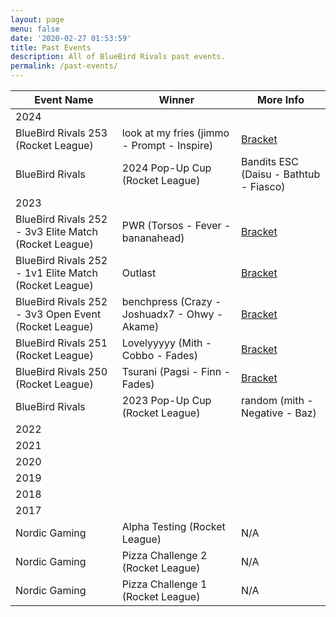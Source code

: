```yaml
---
layout: page
menu: false
date: '2020-02-27 01:53:59'
title: Past Events
description: All of BlueBird Rivals past events.
permalink: /past-events/
---
```


| Event Name | Winner | More Info |
| --- | --- | --- |
| 2024 | | |
| BlueBird Rivals 253 (Rocket League) | look at my fries (jimmo - Prompt - Inspire) | [Bracket](https://www.start.gg/bbr253) |
| BlueBird Rivals | 2024 Pop-Up Cup (Rocket League) | Bandits ESC (Daisu - Bathtub - Fiasco) | [Bracket](https://www.start.gg/tournament/bluebird-rivals-2024-pop-up-cup) |
| 2023 | | |
| BlueBird Rivals 252 - 3v3 Elite Match (Rocket League) | PWR (Torsos - Fever - bananahead) | [Bracket](https://www.start.gg/bbr252) |
| BlueBird Rivals 252 - 1v1 Elite Match (Rocket League) | Outlast | [Bracket](https://www.start.gg/bbr252) |
| BlueBird Rivals 252 - 3v3 Open Event (Rocket League) | benchpress (Crazy - Joshuadx7 - Ohwy - Akame) | [Bracket](https://www.start.gg/bbr252) |
| BlueBird Rivals 251 (Rocket League) | Lovelyyyyy (Mith - Cobbo - Fades) | [Bracket](https://www.start.gg/bbr251) |
| BlueBird Rivals 250 (Rocket League) | Tsurani (Pagsi - Finn - Fades) | [Bracket](https://www.start.gg/bbr250) |
| BlueBird Rivals | 2023 Pop-Up Cup (Rocket League) | random (mith - Negative - Baz) |  [Bracket](https://www.start.gg/tournament/bluebird-rivals-2023-pop-up-cup) |
| 2022 | | |
| 2021 | | |
| 2020 | | |
| 2019 | | |
| 2018 | | |
| 2017 | | |
| Nordic Gaming | Alpha Testing (Rocket League) | N/A | [N/A]() |
| Nordic Gaming | Pizza Challenge 2 (Rocket League) | N/A | [N/A]() |
| Nordic Gaming | Pizza Challenge 1 (Rocket League) | N/A | [N/A]() |

